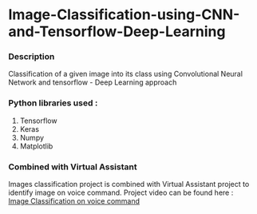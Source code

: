 # Image-Classification-using-CNN-and-Tensorflow-Deep-Learning
### Description
Classification of a given image into its class using Convolutional Neural Network and tensorflow - Deep Learning approach

### Python libraries used :

1. Tensorflow
2. Keras
3. Numpy
4. Matplotlib

### Combined with Virtual Assistant

Images classification project is combined with Virtual Assistant project to identify image on voice command.
Project video can be found here : </br>
<a href =  "https://github.com/aniketsinha06/Image-Classification-using-CNN-and-Tensorflow-Deep-Learning/tree/master/Video">Image Classification on voice command</a></br>

